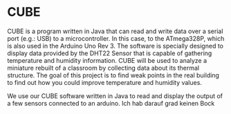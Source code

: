 # CUBE

CUBE is a program written in Java that can read and write data over a serial port (e.g.: USB) to a microcontroller. In this case, to the ATmega328P, which is also used in the Arduino Uno Rev 3. The software is specially designed to display data provided by the DHT22 Sensor that is capable of gathering temperature and humidity information.
CUBE will be used to analyze a miniature rebuilt of a classroom by collecting data about its thermal structure. 
The goal of this project is to find weak points in the real building to find out how you could improve temperature and humidity values.


We use our CUBE software written in Java to read and display the output of a few sensors connected to an 
arduino. Ich hab darauf grad keinen Bock

